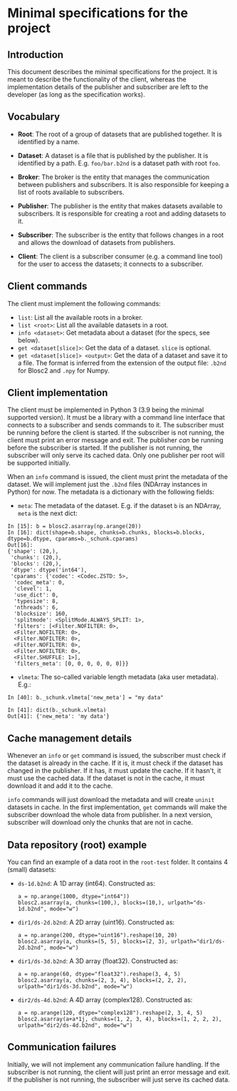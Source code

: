 # Minimal specifications for the project

## Introduction

This document describes the minimal specifications for the project.  It is meant to describe the functionality of the client, whereas the implementation details of the publisher and subscriber are left to the developer (as long as the specification works).

## Vocabulary

- **Root**: The root of a group of datasets that are published together.  It is identified by a name.
- **Dataset**: A dataset is a file that is published by the publisher.  It is identified by a path.
  E.g. `foo/bar.b2nd` is a dataset path with root `foo`.

- **Broker**: The broker is the entity that manages the communication between publishers and subscribers.  It is also responsible for keeping a list of roots available to subscribers.
- **Publisher**: The publisher is the entity that makes datasets available to subscribers.  It is responsible for creating a root and adding datasets to it.
- **Subscriber**: The subscriber is the entity that follows changes in a root and allows the download of datasets from publishers.
- **Client**: The client is a subscriber consumer (e.g. a command line tool) for the user to access the datasets; it connects to a subscriber.

## Client commands

The client must implement the following commands:

- `list`: List all the available roots in a broker.
- `list <root>`: List all the available datasets in a root.
- `info <dataset>`: Get metadata about a dataset (for the specs, see below).
- `get <dataset[slice]>`: Get the data of a dataset. `slice` is optional.
- `get <dataset[slice]> <output>`: Get the data of a dataset and save it to a file. The format is inferred from the extension of the output file: `.b2nd` for Blosc2 and `.npy` for Numpy.

## Client implementation

The client must be implemented in Python 3 (3.9 being the minimal supported version).  It must be a library with a command line interface that connects to a subscriber and sends commands to it.  The subscriber must be running before the client is started. If the subscriber is not running, the client must print an error message and exit. The publisher *can* be running before the subscriber is started. If the publisher is not running, the subscriber will only serve its cached data. Only one publisher per root will be supported initially.

When an `info` command is issued, the client must print the metadata of the dataset.  We will implement just the `.b2nd` files (NDArray instances in Python) for now.  The metadata is a dictionary with the following fields:

- `meta`: The metadata of the dataset. E.g. if the dataset `b` is an NDArray, `meta` is the next dict:

```
In [15]: b = blosc2.asarray(np.arange(20))
In [16]: dict(shape=b.shape, chunks=b.chunks, blocks=b.blocks, dtype=b.dtype, cparams=b._schunk.cparams)
Out[16]:
{'shape': (20,),
 'chunks': (20,),
 'blocks': (20,),
 'dtype': dtype('int64'),
 'cparams': {'codec': <Codec.ZSTD: 5>,
  'codec_meta': 0,
  'clevel': 1,
  'use_dict': 0,
  'typesize': 8,
  'nthreads': 6,
  'blocksize': 160,
  'splitmode': <SplitMode.ALWAYS_SPLIT: 1>,
  'filters': [<Filter.NOFILTER: 0>,
  <Filter.NOFILTER: 0>,
  <Filter.NOFILTER: 0>,
  <Filter.NOFILTER: 0>,
  <Filter.NOFILTER: 0>,
  <Filter.SHUFFLE: 1>],
  'filters_meta': [0, 0, 0, 0, 0, 0]}}
```

- `vlmeta`: The so-called variable length metadata (aka user metadata).  E.g.:
```
In [40]: b._schunk.vlmeta['new_meta'] = "my data"

In [41]: dict(b._schunk.vlmeta)
Out[41]: {'new_meta': 'my data'}
```

## Cache management details

Whenever an `info` or `get` command is issued, the subscriber must check if the dataset is already in the cache.  If it is, it must check if the dataset has changed in the publisher.  If it has, it must update the cache.  If it hasn't, it must use the cached data.  If the dataset is not in the cache, it must download it and add it to the cache.

`info` commands will just download the metadata and will create `uninit` datasets in cache. In the first implementation, `get` commands will make the subscriber download the whole data from publisher. In a next version, subscriber will download only the chunks that are not in cache.

## Data repository (root) example

You can find an example of a data root in the `root-test` folder.  It contains 4 (small) datasets:

- `ds-1d.b2nd`: A 1D array (int64). Constructed as:

      a = np.arange(1000, dtype="int64"))
      blosc2.asarray(a, chunks=(100,), blocks=(10,), urlpath="ds-1d.b2nd", mode="w")

- `dir1/ds-2d.b2nd`: A 2D array (uint16).  Constructed as:

      a = np.arange(200, dtype="uint16").reshape(10, 20)
      blosc2.asarray(a, chunks=(5, 5), blocks=(2, 3), urlpath="dir1/ds-2d.b2nd", mode="w")

- `dir1/ds-3d.b2nd`: A 3D array (float32). Constructed as:

      a = np.arange(60, dtype="float32").reshape(3, 4, 5)
      blosc2.asarray(a, chunks=(2, 3, 4), blocks=(2, 2, 2), urlpath="dir1/ds-3d.b2nd", mode="w")

- `dir2/ds-4d.b2nd`: A 4D array (complex128). Constructed as:

      a = np.arange(120, dtype="complex128").reshape(2, 3, 4, 5)
      blosc2.asarray(a+a*1j, chunks=(1, 2, 3, 4), blocks=(1, 2, 2, 2), urlpath="dir2/ds-4d.b2nd", mode="w")

## Communication failures

Initially, we will not implement any communication failure handling.  If the subscriber is not running, the client will just print an error message and exit.  If the publisher is not running, the subscriber will just serve its cached data.
